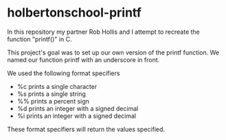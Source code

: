 # holbertonschool-printf
In this repository my partner Rob Hollis and I attempt to recreate the
function "printf()" in C. 

This project's goal was to set up our own version of the printf function.
We named our function printf with an underscore in front.

We used the following format specifiers

- %c prints a single character
- %s prints a single string
- %% prints a percent sign
- %d prints an integer with a signed decimal
- %i prints an integer with a signed decimal

These format specifiers will return the values specified.
